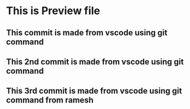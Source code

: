 <h1> This is Preview file </h1>
<h2> This commit is made from vscode using git command </h2>
<h2> This 2nd commit is made from vscode using git command </h2>
<h2> This 3rd commit is made from vscode using git command from ramesh </h2>